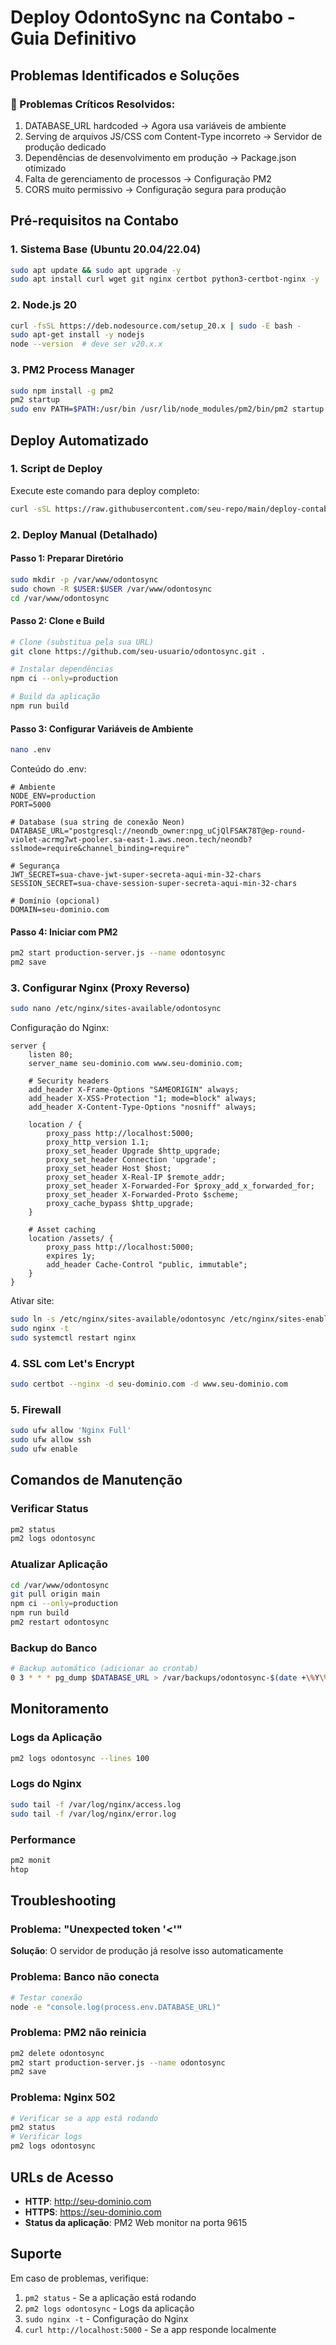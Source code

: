 # Deploy OdontoSync na Contabo - Guia Definitivo

## Problemas Identificados e Soluções

### 🔴 Problemas Críticos Resolvidos:
1. DATABASE_URL hardcoded → Agora usa variáveis de ambiente
2. Serving de arquivos JS/CSS com Content-Type incorreto → Servidor de produção dedicado
3. Dependências de desenvolvimento em produção → Package.json otimizado
4. Falta de gerenciamento de processos → Configuração PM2
5. CORS muito permissivo → Configuração segura para produção

## Pré-requisitos na Contabo

### 1. Sistema Base (Ubuntu 20.04/22.04)
```bash
sudo apt update && sudo apt upgrade -y
sudo apt install curl wget git nginx certbot python3-certbot-nginx -y
```

### 2. Node.js 20
```bash
curl -fsSL https://deb.nodesource.com/setup_20.x | sudo -E bash -
sudo apt-get install -y nodejs
node --version  # deve ser v20.x.x
```

### 3. PM2 Process Manager
```bash
sudo npm install -g pm2
pm2 startup
sudo env PATH=$PATH:/usr/bin /usr/lib/node_modules/pm2/bin/pm2 startup systemd -u $USER --hp $HOME
```

## Deploy Automatizado

### 1. Script de Deploy
Execute este comando para deploy completo:
```bash
curl -sSL https://raw.githubusercontent.com/seu-repo/main/deploy-contabo-auto.sh | bash
```

### 2. Deploy Manual (Detalhado)

#### Passo 1: Preparar Diretório
```bash
sudo mkdir -p /var/www/odontosync
sudo chown -R $USER:$USER /var/www/odontosync
cd /var/www/odontosync
```

#### Passo 2: Clone e Build
```bash
# Clone (substitua pela sua URL)
git clone https://github.com/seu-usuario/odontosync.git .

# Instalar dependências
npm ci --only=production

# Build da aplicação
npm run build
```

#### Passo 3: Configurar Variáveis de Ambiente
```bash
nano .env
```

Conteúdo do .env:
```env
# Ambiente
NODE_ENV=production
PORT=5000

# Database (sua string de conexão Neon)
DATABASE_URL="postgresql://neondb_owner:npg_uCjQlFSAK78T@ep-round-violet-acrmg7wt-pooler.sa-east-1.aws.neon.tech/neondb?sslmode=require&channel_binding=require"

# Segurança
JWT_SECRET=sua-chave-jwt-super-secreta-aqui-min-32-chars
SESSION_SECRET=sua-chave-session-super-secreta-aqui-min-32-chars

# Domínio (opcional)
DOMAIN=seu-dominio.com
```

#### Passo 4: Iniciar com PM2
```bash
pm2 start production-server.js --name odontosync
pm2 save
```

### 3. Configurar Nginx (Proxy Reverso)
```bash
sudo nano /etc/nginx/sites-available/odontosync
```

Configuração do Nginx:
```nginx
server {
    listen 80;
    server_name seu-dominio.com www.seu-dominio.com;
    
    # Security headers
    add_header X-Frame-Options "SAMEORIGIN" always;
    add_header X-XSS-Protection "1; mode=block" always;
    add_header X-Content-Type-Options "nosniff" always;
    
    location / {
        proxy_pass http://localhost:5000;
        proxy_http_version 1.1;
        proxy_set_header Upgrade $http_upgrade;
        proxy_set_header Connection 'upgrade';
        proxy_set_header Host $host;
        proxy_set_header X-Real-IP $remote_addr;
        proxy_set_header X-Forwarded-For $proxy_add_x_forwarded_for;
        proxy_set_header X-Forwarded-Proto $scheme;
        proxy_cache_bypass $http_upgrade;
    }
    
    # Asset caching
    location /assets/ {
        proxy_pass http://localhost:5000;
        expires 1y;
        add_header Cache-Control "public, immutable";
    }
}
```

Ativar site:
```bash
sudo ln -s /etc/nginx/sites-available/odontosync /etc/nginx/sites-enabled/
sudo nginx -t
sudo systemctl restart nginx
```

### 4. SSL com Let's Encrypt
```bash
sudo certbot --nginx -d seu-dominio.com -d www.seu-dominio.com
```

### 5. Firewall
```bash
sudo ufw allow 'Nginx Full'
sudo ufw allow ssh
sudo ufw enable
```

## Comandos de Manutenção

### Verificar Status
```bash
pm2 status
pm2 logs odontosync
```

### Atualizar Aplicação
```bash
cd /var/www/odontosync
git pull origin main
npm ci --only=production
npm run build
pm2 restart odontosync
```

### Backup do Banco
```bash
# Backup automático (adicionar ao crontab)
0 3 * * * pg_dump $DATABASE_URL > /var/backups/odontosync-$(date +\%Y\%m\%d).sql
```

## Monitoramento

### Logs da Aplicação
```bash
pm2 logs odontosync --lines 100
```

### Logs do Nginx
```bash
sudo tail -f /var/log/nginx/access.log
sudo tail -f /var/log/nginx/error.log
```

### Performance
```bash
pm2 monit
htop
```

## Troubleshooting

### Problema: "Unexpected token '<'"
**Solução**: O servidor de produção já resolve isso automaticamente

### Problema: Banco não conecta
```bash
# Testar conexão
node -e "console.log(process.env.DATABASE_URL)"
```

### Problema: PM2 não reinicia
```bash
pm2 delete odontosync
pm2 start production-server.js --name odontosync
pm2 save
```

### Problema: Nginx 502
```bash
# Verificar se a app está rodando
pm2 status
# Verificar logs
pm2 logs odontosync
```

## URLs de Acesso

- **HTTP**: http://seu-dominio.com
- **HTTPS**: https://seu-dominio.com
- **Status da aplicação**: PM2 Web monitor na porta 9615

## Suporte

Em caso de problemas, verifique:
1. `pm2 status` - Se a aplicação está rodando
2. `pm2 logs odontosync` - Logs da aplicação  
3. `sudo nginx -t` - Configuração do Nginx
4. `curl http://localhost:5000` - Se a app responde localmente